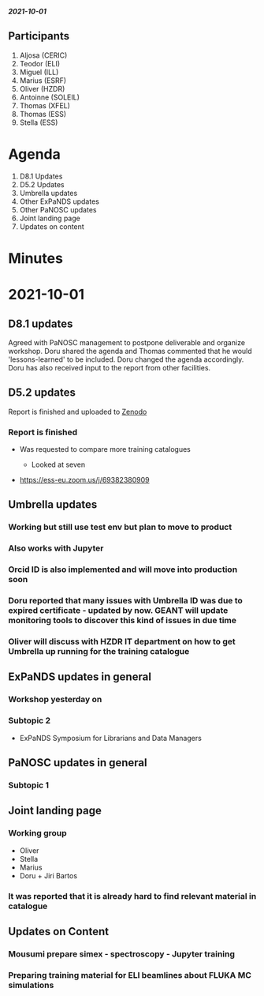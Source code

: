 ***2021-10-01***

## Participants

1. Aljosa (CERIC)
1. Teodor (ELI)
1. Miguel (ILL)
1. Marius (ESRF)
1. Oliver (HZDR)
1. Antoinne (SOLEIL)
1. Thomas (XFEL)
1. Thomas (ESS)
1. Stella (ESS)


# Agenda 

1. D8.1 Updates
1. D5.2 Updates
1. Umbrella updates
2. Other ExPaNDS updates
3. Other PaNOSC updates
4. Joint landing page
5. Updates on content

# Minutes


# 2021-10-01

## D8.1 updates

Agreed with PaNOSC management to postpone deliverable and organize workshop. Doru shared the agenda and Thomas commented that he would 'lessons-learned' to be included. Doru changed the agenda accordingly. Doru has also received input to the report from other facilities.


## D5.2 updates
Report is finished and uploaded to [Zenodo](https://zenodo.org/record/5171766)

### Report is finished

- Was requested to compare more training catalogues

	- Looked at seven

- https://ess-eu.zoom.us/j/69382380909

## Umbrella updates

### Working but still use test env but plan to move to product 

### Also works with Jupyter

### Orcid ID is also implemented and will move into production soon

### Doru reported that many issues with Umbrella ID was due to expired certificate - updated by now. GEANT will update monitoring tools to discover this kind of issues in due time

### Oliver will discuss with HZDR IT department on how to get Umbrella up running for the training catalogue

## ExPaNDS updates in general

### Workshop yesterday on 

### Subtopic 2

- ExPaNDS Symposium for Librarians and Data Managers

## PaNOSC updates in general

### Subtopic 1

## Joint landing page

### Working group

- Oliver
- Stella
- Marius
- Doru + Jiri Bartos

### It was reported that it is already hard to find relevant material in catalogue

## Updates on Content


### Mousumi prepare simex - spectroscopy - Jupyter training

### Preparing training material for ELI beamlines about FLUKA MC simulations

